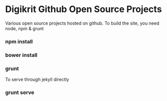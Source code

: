 # Digikrit Github Open Source Projects

Various open source projects hosted on github. To build the site, you need node, npm & grunt

### npm install
### bower install
### grunt

To serve through jekyll directly

### grunt serve